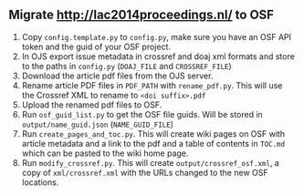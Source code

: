 ## Migrate http://lac2014proceedings.nl/ to OSF
1. Copy `config.template.py` to `config.py`, make sure you have an OSF API token and the
guid of your OSF project.  
1. In OJS export issue metadata in crossref and doaj xml formats and store to the paths
 in `config.py` (`DOAJ_FILE` and `CROSSREF_FILE`)
1. Download the article pdf files from the OJS server.
1. Rename article PDF files in `PDF_PATH` with `rename_pdf.py`. This will use the Crossref XML to rename to
`<doi suffix>.pdf`
1. Upload the renamed pdf files to OSF.
1. Run `osf_guid_list.py` to get the OSF file guids. Will be stored in `output/name_guid.json` (`NAME_GUID_FILE`)
1. Run `create_pages_and_toc.py`. This will create wiki pages on OSF with article 
metadata and a link to the pdf and a table of contents in `TOC.md` which can be pasted to
  the wiki home page.
1. Run `modify_crossref.py`. This will create `output/crossref_osf.xml`, a copy
 of `xml/crossref.xml` with the URLs changed to the new OSF locations. 

